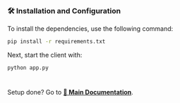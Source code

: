 ### 🛠️ Installation and Configuration

To install the dependencies, use the following command:

```bash
pip install -r requirements.txt
```

Next, start the client with:

```bash
python app.py
```

#

Setup done? Go to [**📄 Main Documentation**](./../README.md).
